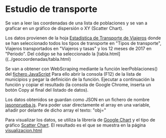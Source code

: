 # Estudio de transporte
Se van a leer las coordenadas de una lista de poblaciones y se van a graficar en un gráfico de dispersión o XY (Scatter Chart).

Los datos provienen de la hoja [Estadística de Transporte de Viajeros](https://www.ine.es/jaxiT3/Tabla.htm?t=20239) donde se han seleccionado todos los tipos de transporte en "Tipos de transporte", Viajeros transportados en "Viajeros y tasas" y los 12 meses de 2017 en "Periodo". Del código se ha seleccionado la [tabla.html]((../geocoordenadas/tabla.html)

Se van a obtener con WebScraping mediante la función leerPoblaciones() del [fichero JavaScript](../geocoordenadas/leerPoblaciones.js)
Para ello abrir la consola (F12) de la lista de municipios y pegar la definición de la función. Ejecutar a continuación la función y copiar el resultado (la consola de Google Chrome, inserta un botón Copy al final del listado de datos).

Los datos obtenidos se guardan como JSON en un fichero de nombre [jasonprueba.js](../geocoordenadas/jasonprueba.js). Para poder usar directamente el array en una variable, añadir por delante de dicho array el texto: "obj="

Para visualizar los datos, se utiliza la librería de [Google Chart](https://developers.google.com/chart/) y el tipo de gráfico [Scatter Chart](https://developers.google.com/chart/interactive/docs/gallery/scatterchart).
El resultado es el que se muestra en la página [visualizacion.html](../geocoordenadas/visualizacion.html)
